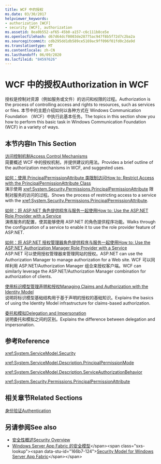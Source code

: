 ```yaml
---
title: WCF 中的授权
ms.date: 03/30/2017
helpviewer_keywords:
- authorization [WCF]
- security [WCF], authorization
ms.assetid: 8ea0b552-af65-45b0-a157-c6c111b8ce5e
ms.openlocfilehash: d67d64dcf0003de28775ac947f8b5f72d7c2ba2a
ms.sourcegitcommit: cdb295dd1db589ce5169ac9ff096f01fd0c2da9d
ms.translationtype: MT
ms.contentlocale: zh-CN
ms.lasthandoff: 06/09/2020
ms.locfileid: "84597626"
---
```

# <a name="authorization-in-wcf"></a><span data-ttu-id="166b7-102">WCF 中的授权</span><span class="sxs-lookup"><span data-stu-id="166b7-102">Authorization in WCF</span></span>
<span data-ttu-id="166b7-103">授权是控制对资源（例如服务或文件）的访问和权限的过程。</span><span class="sxs-lookup"><span data-stu-id="166b7-103">Authorization is the process of controlling access and rights to resources, such as services or files.</span></span> <span data-ttu-id="166b7-104">本节中的主题介绍如何以各种方式在 Windows Communication Foundation （WCF）中执行此基本任务。</span><span class="sxs-lookup"><span data-stu-id="166b7-104">The topics in this section show you how to perform this basic task in Windows Communication Foundation (WCF) in a variety of ways.</span></span>  
  
## <a name="in-this-section"></a><span data-ttu-id="166b7-105">本节内容</span><span class="sxs-lookup"><span data-stu-id="166b7-105">In This Section</span></span>  
 [<span data-ttu-id="166b7-106">访问控制机制</span><span class="sxs-lookup"><span data-stu-id="166b7-106">Access Control Mechanisms</span></span>](access-control-mechanisms.md)  
 <span data-ttu-id="166b7-107">简要概述 WCF 中的授权机制，并提供建议的用法。</span><span class="sxs-lookup"><span data-stu-id="166b7-107">Provides a brief outline of the authorization mechanisms in WCF, and suggested uses.</span></span>  
  
 [<span data-ttu-id="166b7-108">如何：使用 PrincipalPermissionAttribute 类限制访问</span><span class="sxs-lookup"><span data-stu-id="166b7-108">How to: Restrict Access with the PrincipalPermissionAttribute Class</span></span>](../how-to-restrict-access-with-the-principalpermissionattribute-class.md)  
 <span data-ttu-id="166b7-109">演示使用 <xref:System.Security.Permissions.PrincipalPermissionAttribute> 限制对服务的访问的过程。</span><span class="sxs-lookup"><span data-stu-id="166b7-109">Shows the process of restricting access to a service with the <xref:System.Security.Permissions.PrincipalPermissionAttribute>.</span></span>  
  
 [<span data-ttu-id="166b7-110">如何：将 ASP.NET 角色提供程序与服务一起使用</span><span class="sxs-lookup"><span data-stu-id="166b7-110">How to: Use the ASP.NET Role Provider with a Service</span></span>](how-to-use-the-aspnet-role-provider-with-a-service.md)  
 <span data-ttu-id="166b7-111">演练服务的配置，使其能够使用 ASP.NET 的角色提供程序功能。</span><span class="sxs-lookup"><span data-stu-id="166b7-111">Walks through the configuration of a service to enable it to use the role provider feature of ASP.NET.</span></span>  
  
 [<span data-ttu-id="166b7-112">如何：将 ASP.NET 授权管理器角色提供程序与服务一起使用</span><span class="sxs-lookup"><span data-stu-id="166b7-112">How to: Use the ASP.NET Authorization Manager Role Provider with a Service</span></span>](how-to-use-the-aspnet-authorization-manager-role-provider-with-a-service.md)  
 <span data-ttu-id="166b7-113">ASP.NET 可以使用授权管理器来管理网站的授权。</span><span class="sxs-lookup"><span data-stu-id="166b7-113">ASP.NET can use the Authorization Manager to manage authorization for a Web site.</span></span> <span data-ttu-id="166b7-114">WCF 可以同样利用 ASP.NET/Authorization Manager 组合来授权客户端。</span><span class="sxs-lookup"><span data-stu-id="166b7-114">WCF can similarly leverage the ASP.NET/Authorization Manager combination for authorization of clients.</span></span>  
  
 [<span data-ttu-id="166b7-115">使用标识模型管理声明和授权</span><span class="sxs-lookup"><span data-stu-id="166b7-115">Managing Claims and Authorization with the Identity Model</span></span>](managing-claims-and-authorization-with-the-identity-model.md)  
 <span data-ttu-id="166b7-116">说明将标识模型基础结构用于基于声明的授权的基础知识。</span><span class="sxs-lookup"><span data-stu-id="166b7-116">Explains the basics of using the Identity Model infrastructure for claims-based authorization.</span></span>  
  
 [<span data-ttu-id="166b7-117">委托和模拟</span><span class="sxs-lookup"><span data-stu-id="166b7-117">Delegation and Impersonation</span></span>](delegation-and-impersonation-with-wcf.md)  
 <span data-ttu-id="166b7-118">说明委托和模拟之间的区别。</span><span class="sxs-lookup"><span data-stu-id="166b7-118">Explains the difference between delegation and impersonation.</span></span>  
  
## <a name="reference"></a><span data-ttu-id="166b7-119">参考</span><span class="sxs-lookup"><span data-stu-id="166b7-119">Reference</span></span>  
 <xref:System.ServiceModel.Security>  
  
 <xref:System.ServiceModel.Description.PrincipalPermissionMode>  
  
 <xref:System.ServiceModel.Description.ServiceAuthorizationBehavior>  
  
 <xref:System.Security.Permissions.PrincipalPermissionAttribute>  
  
## <a name="related-sections"></a><span data-ttu-id="166b7-120">相关章节</span><span class="sxs-lookup"><span data-stu-id="166b7-120">Related Sections</span></span>  
 [<span data-ttu-id="166b7-121">身份验证</span><span class="sxs-lookup"><span data-stu-id="166b7-121">Authentication</span></span>](authentication-in-wcf.md)  
  
## <a name="see-also"></a><span data-ttu-id="166b7-122">另请参阅</span><span class="sxs-lookup"><span data-stu-id="166b7-122">See also</span></span>

- [<span data-ttu-id="166b7-123">安全性概述</span><span class="sxs-lookup"><span data-stu-id="166b7-123">Security Overview</span></span>](security-overview.md)
- <span data-ttu-id="166b7-124">[Windows Server App Fabric 的安全模型](https://docs.microsoft.com/previous-versions/appfabric/ee677202(v=azure.10))</span><span class="sxs-lookup"><span data-stu-id="166b7-124">[Security Model for Windows Server App Fabric](https://docs.microsoft.com/previous-versions/appfabric/ee677202(v=azure.10))</span></span>
